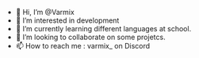 - 👋 Hi, I’m @Varmix
- 👀 I’m interested in development
- 🌱 I’m currently learning different languages at school.
- 💞️ I’m looking to collaborate on some projetcs.
- 📫 How to reach me : varmix_ on Discord

<!---
Varmix/Varmix is a ✨ special ✨ repository because its `README.md` (this file) appears on your GitHub profile.
You can click the Preview link to take a look at your changes.
--->
